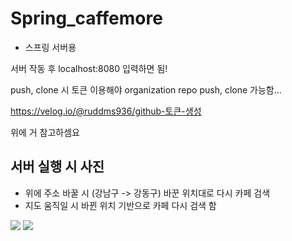 # Spring_caffemore

- 스프링 서버용

서버 작동 후 localhost:8080 입력하면 됨!

push, clone 시 토큰 이용해야 organization repo push, clone 가능함... 

https://velog.io/@ruddms936/github-토큰-생성

위에 거 참고하셈요 

서버 실행 시 사진 
--- 

- 위에 주소 바꿀 시 (강남구 -> 강동구) 바꾼 위치대로 다시 카페 검색
- 지도 움직일 시 바뀐 위치 기반으로 카페 다시 검색 함 

<img src="https://user-images.githubusercontent.com/66946182/104126017-99309180-539d-11eb-8048-7dc901da5f12.png">

<img src="https://user-images.githubusercontent.com/66946182/110198387-7b5f4480-7e95-11eb-9ff0-c8b30d2a1540.png">


